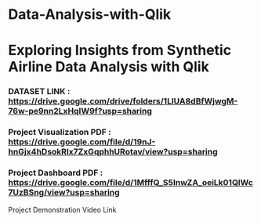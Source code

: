 # Data-Analysis-with-Qlik

# Exploring Insights from Synthetic Airline Data Analysis with Qlik

### DATASET LINK : https://drive.google.com/drive/folders/1LlUA8dBfWjwgM-76w-pe9nn2LxHqIW9f?usp=sharing

### Project Visualization PDF :  https://drive.google.com/file/d/19nJ-hnGjx4hDsokRlx7ZxGqphhURotav/view?usp=sharing

### Project Dashboard PDF :  https://drive.google.com/file/d/1MfffQ_S5InwZA_oeiLk01QlWc7UzBSng/view?usp=sharing
Project Demonstration Video Link
